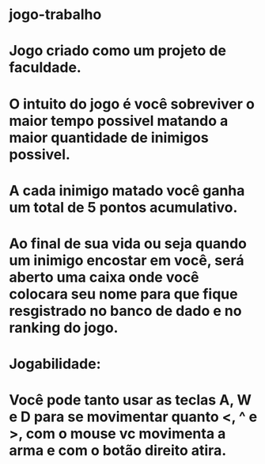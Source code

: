 # jogo-trabalho

# Jogo criado como um projeto de faculdade.
# O intuito do jogo é você sobreviver o maior tempo possivel matando a maior quantidade de inimigos possivel.
# A cada inimigo matado você ganha um total de 5 pontos acumulativo.
# Ao final de sua vida ou seja quando um inimigo encostar em você, será aberto uma caixa onde você colocara seu nome para que fique resgistrado no banco de dado e no ranking do jogo.
# Jogabilidade:
# Você pode tanto usar as teclas A, W e D para se movimentar quanto <, ^ e >, com o mouse vc movimenta a arma e com o botão direito atira.
